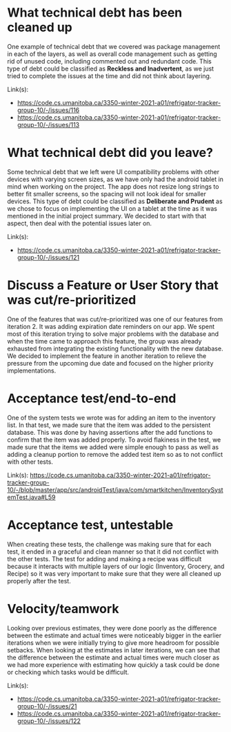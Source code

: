 What technical debt has been cleaned up
========================================

One example of technical debt that we covered was package management in each of the layers, as well as overall code management such as getting rid of unused code, including commented out and redundant code. This type of debt could be classified as **Reckless and Inadvertent**, as we just tried to complete the issues at the time and did not think about layering.

Link(s): 
- https://code.cs.umanitoba.ca/3350-winter-2021-a01/refrigator-tracker-group-10/-/issues/116
- https://code.cs.umanitoba.ca/3350-winter-2021-a01/refrigator-tracker-group-10/-/issues/113


What technical debt did you leave?
==================================

Some technical debt that we left were UI compatibility problems with other devices with varying screen sizes, as we have only had the android tablet in mind when working on the project. The app does not resize long strings to better fit smaller screens, so the spacing will not look ideal for smaller devices. This type of debt could be classified as **Deliberate and Prudent** as we chose to focus on implementing the UI on a tablet at the time as it was mentioned in the initial project summary. We decided to start with that aspect, then deal with the potential issues later on.

Link(s): 
- https://code.cs.umanitoba.ca/3350-winter-2021-a01/refrigator-tracker-group-10/-/issues/121

Discuss a Feature or User Story that was cut/re-prioritized
============================================

One of the features that was cut/re-prioritized was one of our features from iteration 2. It was adding expiration date reminders on our app. We spent most of this iteration trying to solve major problems with the database and when the time came to approach this feature, the group was already exhausted from integrating the existing functionality with the new database. We decided to implement the feature in another iteration to relieve the pressure from the upcoming due date and focused on the higher priority implementations. 

Acceptance test/end-to-end
==========================

One of the system tests we wrote was for adding an item to the inventory list. In that test, we made sure that the item was added to the persistent database. This was done by having assertions after the add functions to confirm that the item was added properly. To avoid flakiness in the test, we made sure that the items we added were simple enough to pass as well as adding a cleanup portion to remove the added test item so as to not conflict with other tests.

Link(s): 
https://code.cs.umanitoba.ca/3350-winter-2021-a01/refrigator-tracker-group-10/-/blob/master/app/src/androidTest/java/com/smartkitchen/InventorySystemTest.java#L59

Acceptance test, untestable
===============

When creating these tests, the challenge was making sure that for each test, it ended in a graceful and clean manner so that it did not conflict with the other tests. The test for adding and making a recipe was difficult because it interacts with multiple layers of our logic (Inventory, Grocery, and Recipe) so it was very important to make sure that they were all cleaned up properly after the test.

Velocity/teamwork
=================

Looking over previous estimates, they were done poorly as the difference between the estimate and actual times were noticeably bigger in the earlier iterations when we were initially trying to give more headroom for possible setbacks. When looking at the estimates in later iterations, we can see that the difference between the estimate and actual times were much closer as we had more experience with estimating how quickly a task could be done or checking which tasks would be difficult.

Link(s): 
- https://code.cs.umanitoba.ca/3350-winter-2021-a01/refrigator-tracker-group-10/-/issues/21
- https://code.cs.umanitoba.ca/3350-winter-2021-a01/refrigator-tracker-group-10/-/issues/122

